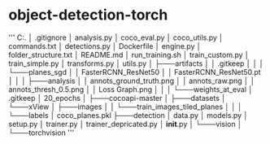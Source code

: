 ﻿# object-detection-torch
'''
C:.
│   .gitignore
│   analysis.py
│   coco_eval.py
│   coco_utils.py
│   commands.txt
│   detections.py
│   Dockerfile
│   engine.py
│   folder_structure.txt
│   README.md
│   run_training.sh
│   train_custom.py
│   train_simple.py
│   transforms.py
│   utils.py
│
├───artifacts
│   │   .gitkeep
│   │
│   └───planes_sgd
│       │   FasterRCNN_ResNet50
│       │   FasterRCNN_ResNet50.pt
│       │
│       ├───analysis
│       │       annots_ground_truth.png
│       │       annots_raw.png
│       │       annots_thresh_0.5.png
│       │       Loss Graph.png
│       │
│       └───weights_at_eval
│               .gitkeep
│               20_epochs
│
├───cocoapi-master
│
├───datasets
│   └───xView
│       ├───images
│       │   └───train_images_tiled_planes
│       │
│       └───labels
│               coco_planes.pkl
├───detection
│       data.py
│       models.py
│       setup.py
│       trainer.py
│       trainer_depricated.py
│       __init__.py
│
└───vision
    │
    └───torchvision
'''
